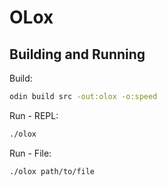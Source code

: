 # OLox

## Building and Running
Build: 
```bash
odin build src -out:olox -o:speed
```

Run - REPL:
````bash
./olox
````

Run - File:
````bash
./olox path/to/file
````